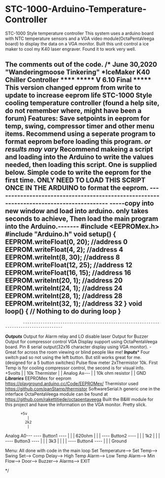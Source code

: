 # STC-1000-Arduino-Temperature-Controller
STC-1000 Style temperature controller
This system uses a arduino board with NTC temperature sensors and a VGA video module(OctaPentaVeega board) to display the data on a VGA monitor.
Built this unit control a ice maker to cool my K40 laser engraver.
Found it to work very well.

The comments out of the code.
/*
   June 30,2020 "Wanderingmoose Tinkering"
   *****IceMaker K40 Chiller Controller ****
           ***** V 6.10 Final *****
             This version changed epprom from write to update to increase eeprom life****
  STC-1000 Style cooling temperature controller (found a help site, do not remember where, might have been a forum)
  Features:
  Save setpoints in eeprom for temp, swing, compressor timer and other menu items.
  Recommend using a seperate program to format eeprom before loading this program. *****or results may vary*****
  Recommend makeing a script and loading into the Arduino to write the values needed, then loading this script. One is supplied below.
  Simple code to write the eeprom for the first time. ONLY NEED TO LOAD THIS SCRIPT ONCE IN THE ARDUINO to format the eeprom.
              ----------------------------------------------------------------------------------------
  -----copy into new window and load into arduino. only takes seconds to achieve,  Then load the main program into the Arduino.-------
  #include <EEPROMex.h>
  #include "Arduino.h"
  void setup()
  { EEPROM.writeFloat(0, 20);   //address 0
  EEPROM.writeFloat(4, 2);    //address 4
  EEPROM.writeInt(8, 30);     //address 8
  EEPROM.writeFloat(12, 25);  //address 12
  EEPROM.writeFloat(16, 15);  //address 16
  EEPROM.writeInt(20, 1);     //address 20
  EEPROM.writeInt(24, 1);     //address 24
  EEPROM.writeInt(28, 1);     //address 28
  EEPROM.writeInt(32, 1);     //address 32  }
  void loop()
  { // Nothing to do during loop }
  ---------------------------------------------------------------------------------------------------------------------------
            ----------------------------------------------------------------------------------------
  ***Outputs***
  Output for Alarm relay and LO disable laser
  Output for Buzzer
  Output for compressor control
  VGA Display support using OctaPentaVeega board. Pin 8 serial output(32x16 character display using VGA monitor).
    -Great for across the room viewing or blind people like me!
  ***Inputs****
  Four switch pad so not using the left button. But still works great for me. (designed for a 5 button switches)
  Pulse flow meter
  2xThermistor 10k. First Temp is for cooling compressor control, the second is for visual info.
              +5volts
              |
              |
              10k Thermister
              |
              |
  Analog Ax---
              |
              |
              10k ohm resistor
              |
              |
              GND
  ***Libraries***
  EEPROMex for eeprom https://playground.arduino.cc/Code/EEPROMex/
  Thermistor used https://github.com/panStamp/thermistor
  SoftwareSerial.h generic one in the interface
  OctaPentaVeega module can be found at https://github.com/rakettitiede/octapentaveega
  Built the B&W module for this project and have the information on the VGA monitor. Pretty slick.


           +5v
              |
             2k2
              |
  Analog A0---   ---- Button1 ---- |
              |                   |
            620ohm                |
              |                   |
                ---- Button2 ---- |
              |                   |
             1k2                  |
              |                   |
                ---- Button3 ---- |
              |                   |
             3k3                  |
              |                   |
              | ---- Button4 ---- |
                                  |
                                  |
                                Ground

  Menu: All done with code in the main loop
  Set Temperature--> Set Temp--> Swing Set--> Comp Delay--> High Temp Alarm--> Low Temp Alarm--> Min Flow--> Door--> Buzzer--> Alarms--> EXIT



*/

